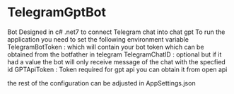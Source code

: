 # TelegramGptBot
Bot Designed in c# .net7 to connect Telegram chat into chat gpt
To run the application you need to set the following environment variable
TelegramBotToken : which will contain your bot token which can be obtained from the botfather in telegram
TelegramChatID : optional but if it had a value the bot will only receive message of the chat with the specfied id 
GPTApiToken : Token required for gpt api you can obtain it from open api 

the rest of the configuration can be adjusted in AppSettings.json 
